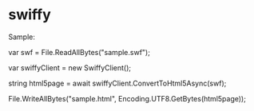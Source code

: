 # swiffy

Sample:

var swf = File.ReadAllBytes("sample.swf");

var swiffyClient = new SwiffyClient();
         
string html5page = await swiffyClient.ConvertToHtml5Async(swf);

File.WriteAllBytes("sample.html", Encoding.UTF8.GetBytes(html5page));
